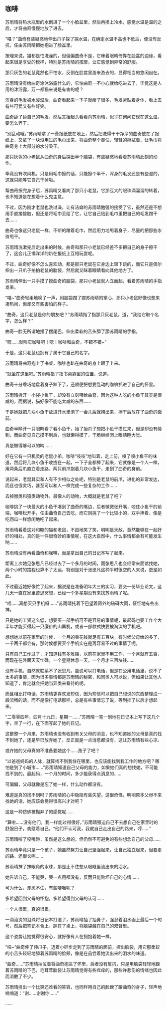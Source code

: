 ## 咖啡

苏雨晴将热水瓶里的水倒进了一个小脸盆里，然后再掺上冷水，感觉水温是温的之后，才将曲奇慢慢地放了进去。

“喵？”曲奇有些疑惑地伸出爪子探了探水温，在确定水温不高也不低后，便没有反抗，任由苏雨晴把她抱进了脸盆里。

按理来说，猫都是怕洗澡的，但偏偏曲奇不是，它眯着眼睛倚靠在脸盆的边缘，看起来很是享受的模样，特别是苏雨晴的按摩，让它感觉到异常的舒服。

那只灰色的老鼠竟然也不怕水，反倒在脸盆里游来游去的，显得相当的悠闲自在。

苏雨晴没有给曲奇涂沐浴露什么的，它怕曲奇一不小心就给吃进去了，毕竟这是人用的沐浴露，万一都猫来说是有害的呢？

浑身的毛发被水浸湿后，曲奇看起来一下子就瘦了很多，毛发紧贴着身体，看上去有些可爱又有些好笑。

曲奇舔了舔自己的毛发，然后又抬起头看看向苏雨晴，似乎在询问它现在这么湿，要怎么弄干。

“别乱动哦。”苏雨晴拿了一叠报纸放在地上，然后把洗得干干净净的曲奇放在了报纸上，又拿了一块没用过的毛巾出来，将曲奇整个裹住，轻轻的擦拭着，让毛巾将曲奇身上大部分的水分吸干。

那只灰色的小老鼠从曲奇的身后探出半个脑袋，有些疑惑地看着苏雨晴此刻的动作。

毕竟没有吹风机，只是用毛巾擦的话，只能擦个半干，浑身的毛发还是有些湿的，这就只能等它自己干掉啦。

帮曲奇擦完身子后，苏雨晴又看向了那只小老鼠，它那豆大的眼珠滴溜溜的转着，也不知道是在想着什么鬼主意。

不过，因为刚才老鼠也洗过澡，让有洁癖的苏雨晴勉强的接受了它，虽然还是不想用手直接接触，但还是将毛巾丢给了它，让它自己钻到毛巾里把自己的毛发蹭干去……

曲奇也像这只老鼠一样，不断的蹭着毛巾，然后用力地甩着身子，尽量的把那些水珠甩干。

苏雨晴洗漱完后走出来的时候，曲奇和那只小老鼠已经差不多把自己的身子擦干了，这会儿正懒洋洋的趴在报纸上互相玩耍呢。

不过，曲奇好像不怎么喜欢动，都是那只老鼠在它身边上窜下跳的，而它只是偶尔伸出一只爪子拍拍老鼠的脑袋，然后就又眯着眼睛看向其他地方了。

苏雨晴伸出一只手摸了摸曲奇的脑袋，那只小老鼠就人立而起，看着苏雨晴的手指发呆。

“喵~”曲奇轻柔地唤了一声，用脑袋蹭了蹭苏雨晴的掌心，那只小老鼠好像也想来凑热闹，但却又有些害怕的样子。

“曲奇，这只老鼠是你的朋友吧？”苏雨晴指了指那只灰老鼠，道，“我给它取个名字，怎么样？”

曲奇一脸无所谓地摆了摆尾巴，伸出柔软的舌头舔了舔苏雨晴的手指。

“嗯……就叫它咖啡吧！嗯！咖啡和曲奇，不错不错~”

于是，这只老鼠也拥有了属于它自己的名字。

苏雨晴将曲奇抱上了书桌，咖啡也趴在曲奇的身上跟了上来。

“就坐在这里吧。”苏雨晴指了指书桌靠窗的位置，说道。

曲奇十分乖巧地盘着身子趴下了，还顺便把想要乱动的咖啡抓进了自己的怀里。

苏雨晴拆开一小袋小鱼干，却没有立刻喂给曲奇，因为这种人吃的小鱼干其实是很咸的，而据说，猫好像不能吃太咸的东西……

于是她就把几块小鱼干放进开水里泡了一会儿后就捞出来，擦干后放在了曲奇的面前。

曲奇半睁开一只眼睛看了看小鱼干，抬了抬爪子想把小鱼干摸过来，但是却没有碰到，而曲奇见自己摸不到后，也就懒得摸了，干脆继续闭上眼睛睡大觉。

真是懒得够可以的呐……

好在它有一只机灵的老鼠小弟，咖啡“吱吱”地叫着，走上前，嗅了嗅小鱼干的味道，然后将几块小鱼干收拢在一起，一下子全都捧了起来，它就像是一个人一样，用两条后爪直立着走路，两只前爪抱着几块小鱼干，走到了曲奇的身前。

说起来，老鼠其实和人有不少相似之处呢，特别是老鼠的前爪，进化的非常发达，而且也很灵巧，甚至可以和人一样完成一些复杂的工作……

去掉猴类和猿类动物外，最像人的动物，大概就是老鼠了吧？

咖啡挑了一块最大的小鱼干凑到了曲奇的嘴边，后者微微张开嘴，咬住小鱼干的前端，咖啡松开手，任由曲奇自己去吃，而它则挑了一个比较小的，双手捧着，像是吃西瓜一样悠闲地吃了起来。

苏雨晴看着这对和睦的猫和老鼠，不由地笑了笑，明明是天敌，竟然能够在一起好好的相处，真的是一件很奇妙的事情呢，在这大自然中，什么事情都会有可能发生呐……

苏雨晴没有再看曲奇和咖啡，而是拿出自己的日记本写了起来。

距离上次她见张思凡已经过去了一个多月的时间，而张思凡也会经常来面馆找她，两个小时的路程也算不了太远，特别是对于张思凡这种平时很空的人来说，更是如此。

不过最近她好像忙了起来，据说是在准备明年大三的实习，要交一份毕业论文，这几天一直在家里苦思冥想，已经一个多星期没有来找苏雨晴了呢。

“唔……真想买只手机呀……”苏雨晴托着下巴望着窗外的磅礴大雨，怔怔地有些出神。

只是她的工资这么低，想要买一部手机可不是容易的事情呢，最起码也要工作个大半年才能买得起一只廉价的山寨机，或者一部款式快要被淘汰的手机吧。

想想她以前在家里的时候，一个月的零花钱就足有五百块，有时候父母给的多了，一千两千都会有，那时候想要买个手机实在是再容易不过的事情了呢。

只有自己工作过了，才知道钱有多难赚，以前在家里不用工作，一个月就有五百，而现在在外面天天忙碌，一个星期休息一天，一个月才三百块钱……

没有手机，自然就联系不了张思凡，虽说可以打电话，但是在公用电话里，说不了太多的事情，因为很多事情都是苏雨晴的秘密，和同类人可以说，但如果让其他人知道了，肯定就会把她当异类来看待的呢。

而且相比打电话，苏雨晴更喜欢发短信，因为短信可以把自己想说的东西整理成一段流畅的话，而不是像打电话那样，总是有些事情忘了说，等到挂了以后才想起来。

“二零零四年，四月十九日，星期一……”苏雨晴一笔一划地在日记本上写下这几个字，空了一行，在下面写起了她的日记。

这整整一个月来，苏雨晴也没有收到有关父母的消息，也不知道她的父母是真的找不到她了，还是早已放弃她了，反正就是一点消息都没有，这让苏雨晴有些心凉。

或许她的父母真的不准备要她这个……孩子了吧？

“以爸爸妈妈的人脉，就算找不到我住在哪里，也应该能找到我工作的地方吧？哪怕是到了小城市……”苏雨晴知道自己父母的能力，如果她们真的想找她，不可能找不到的，最起码，一个月的时间，多少能获得点消息的……

可偏偏，父母就像是忘了她一样，什么动作都没有。

难道是真的找不到吗？苏雨晴的心中隐隐有些失望，这很奇怪，明明原本父母不来找她的话，她应该会觉得很高兴才对吧？

这是一种仿佛被抛弃了的感觉呢……

“算啦……没有他们，我一样能过得很好。”苏雨晴强迫自己不去想自己在家里时的舒服日子，劝慰着自己，“他们不认可我，我就自己走出自己的路来，哼……”

苏雨晴咬了咬嘴唇，虽然是这么想的，但仍然不可避免的有些想念自己的父母……

苏雨晴毕竟只是一个孩子，她虽然努力让自己坚强起来，让自己独立起来，但要走的路，还很长呢……

苏雨晴抹了抹眼角的水珠，那是止不住想从眼眶里流出来的泪水。

她告诉自己，不能哭，哭一点用都没有，反而只能败坏自己的心情……

可为什么，却忍不住，有些哽咽呢？

多希望回到父母的怀抱，多希望得到父母的认可……

一个人很累，真的很累。

一滴滚烫的泪珠将日记本打湿了，苏雨晴抽了抽鼻子，强忍着泪水画上最后一个句号，然后把笔记本合上，趴在了桌上，将脑袋藏在自己的双臂里。

这个姿势让她觉得很安心，就好像有人在拥抱着她一样。

“喵~”曲奇伸了伸爪子，迈着小碎步走到了苏雨晴的面前，探出脑袋，用它那柔软的小舌头轻轻地舔着苏雨晴的脸颊，像是在品尝着她流出来的泪水的味道。

“曲奇……”苏雨晴抽泣着将曲奇抱进了怀里，后者没有反抗，只是用脑袋轻轻地蹭着苏雨晴的下巴，毛茸茸脑袋让苏雨晴觉得有些痒痒的，那些许悲伤的情绪也因此而消散了不少。

苏雨晴挤出一个比哭还难看的笑容，也同样用自己的脸蹭了蹭曲奇的身子，轻声地喃喃道：“谢……谢谢你……”

……
